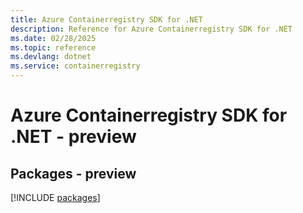 ```yaml
---
title: Azure Containerregistry SDK for .NET
description: Reference for Azure Containerregistry SDK for .NET
ms.date: 02/28/2025
ms.topic: reference
ms.devlang: dotnet
ms.service: containerregistry
---
```

# Azure Containerregistry SDK for .NET - preview
## Packages - preview
[!INCLUDE [packages](containerregistry-index.md)]